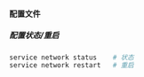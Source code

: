 #### 配置文件

##### 配置状态/重启
```bash
service network status    # 状态
service network restart   # 重启
```


